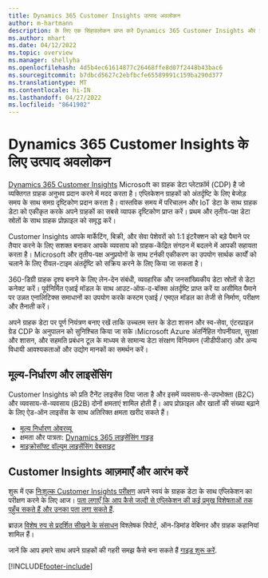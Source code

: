 ```yaml
---
title: Dynamics 365 Customer Insights उत्पाद अवलोकन
author: m-hartmann
description: के लिए एक सिंहावलोकन प्राप्त करें Dynamics 365 Customer Insights और इसकी मुख्य विशेषताएं।
ms.author: mhart
ms.date: 04/12/2022
ms.topic: overview
ms.manager: shellyha
ms.openlocfilehash: 4d5b4ec61614877c26468ffe8d07f2448b43bac6
ms.sourcegitcommit: b7dbcd5627c2ebfbcfe65589991c159ba290d377
ms.translationtype: MT
ms.contentlocale: hi-IN
ms.lasthandoff: 04/27/2022
ms.locfileid: "8641902"
---
```

# <a name="product-overview-for-dynamics-365-customer-insights"></a>Dynamics 365 Customer Insights के लिए उत्पाद अवलोकन

[Dynamics 365 Customer Insights](https://dynamics.microsoft.com/ai/customer-insights/) Microsoft का ग्राहक डेटा प्लेटफ़ॉर्म (CDP) है जो व्यक्तिगत ग्राहक अनुभव प्रदान करने में मदद करता है। एप्लिकेशन ग्राहकों को अंतर्दृष्टि के लिए बेजोड़ समय के साथ समग्र दृष्टिकोण प्रदान करता है। वास्तविक समय में परिचालन और IoT डेटा के साथ ग्राहक डेटा को एकीकृत करके अपने ग्राहकों का सबसे व्यापक दृष्टिकोण प्राप्त करें। प्रथम और तृतीय-पक्ष डेटा स्रोतों के साथ ग्राहक प्रोफ़ाइल को समृद्ध करें। 

Customer Insights आपके मार्केटिंग, बिक्री, और सेवा पेशेवरों को 1:1 इंटरैक्शन को बड़े पैमाने पर तैयार करने के लिए सशक्त बनाकर आपके व्यवसाय को ग्राहक-केंद्रित संगठन में बदलने में आपकी सहायता करता है। Microsoft और तृतीय-पक्ष अनुप्रयोगों के साथ टर्नकी एकीकरण का उपयोग सार्थक कार्यों को चलाने के लिए रीयल-टाइम अंतर्दृष्टि को सक्रिय करने के लिए किया जा सकता है।
 
360-डिग्री ग्राहक दृश्य बनाने के लिए लेन-देन संबंधी, व्यवहारिक और जनसांख्यिकीय डेटा स्रोतों से डेटा कनेक्ट करें। पूर्वनिर्मित एआई मॉडल के साथ आउट-ऑफ-द-बॉक्स अंतर्दृष्टि प्राप्त करें या असीमित पैमाने पर उन्नत एनालिटिक्स समाधानों का उपयोग करके कस्टम एआई / एमएल मॉडल का तेजी से निर्माण, परीक्षण और तैनाती करें।

अपने ग्राहक डेटा पर पूर्ण नियंत्रण बनाए रखें ताकि उच्चतम स्तर के डेटा शासन और स्व-सेवा, एंटरप्राइज़ ग्रेड CDP के अनुपालन को सुनिश्चित किया जा सके।Microsoft Azure अंतर्निहित गोपनीयता, सुरक्षा और शासन, और सहमति प्रबंधन टूल के माध्यम से सामान्य डेटा संरक्षण विनियमन (जीडीपीआर) और अन्य विधायी आवश्यकताओं और उद्योग मानकों का समर्थन करें।

## <a name="pricing-and-licensing"></a>मूल्य-निर्धारण और लाइसेंसिंग
Customer Insights को प्रति टैनेंट लाइसेंस दिया जाता है और इसमें व्यवसाय-से-उपभोक्ता (B2C) और व्यवसाय-से-व्यवसाय (B2B) दोनों क्षमताएं शामिल होती हैं। आप प्रोफ़ाइल और खातों की संख्या बढ़ाने के लिए ऐड-ऑन लाइसेंस के साथ अतिरिक्त क्षमता खरीद सकते हैं।

- [मूल्य निर्धारण ओवरव्यू](https://dynamics.microsoft.com/ai/customer-insights/pricing/)
- क्षमता और पात्रता: [Dynamics 365 लाइसेंसिंग गाइड](https://go.microsoft.com/fwlink/?LinkId=866544)
- [माइक्रोसॉफ्ट वॉल्यूम लाइसेंसिंग वेबसाइट](https://www.microsoft.com/licensing/how-to-buy/how-to-buy)

## <a name="try-customer-insights-and-get-started"></a>Customer Insights आज़माएँ और आरंभ करें

शुरू में एक [निःशुल्क Customer Insights परीक्षण](https://signup.microsoft.com/create-account/signup?SKU=036c2481-aa8a-47cd-ab43-324f0c157c2d&ali=1&RU=https:%2F%2Fhome.ci.ai.dynamics.com%2Fstart%2Ftrial&products=036c2481-aa8a-47cd-ab43-324f0c157c2d) अपने स्वयं के ग्राहक डेटा के साथ एप्लिकेशन का परीक्षण करने के लिए आज। [पता लगाएँ कि आप कैसे जल्दी से एप्लिकेशन की कई प्रमुख विशेषताओं तक पहुँच सकते हैं और उनका पता लगा सकते हैं](trial-signup.md). 

ब्राउज़ [विशेष रुप से प्रदर्शित सीखने के संसाधन](https://dynamics.microsoft.com/ai/customer-insights/resources/) विश्लेषक रिपोर्ट, ऑन-डिमांड वेबिनार और ग्राहक कहानियां शामिल हैं।

जानें कि आप हमारे साथ अपने ग्राहकों की गहरी समझ कैसे बना सकते हैं [गाइड शुरू करें](get-started.md).

[!INCLUDE[footer-include](includes/footer-banner.md)]
